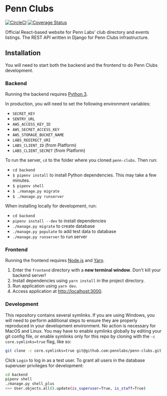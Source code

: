 # Penn Clubs

[![CircleCI](https://circleci.com/gh/pennlabs/penn-clubs.svg?style=shield)](https://circleci.com/gh/pennlabs/penn-clubs)
[![Coverage Status](https://codecov.io/gh/pennlabs/penn-clubs/branch/master/graph/badge.svg)](https://codecov.io/gh/pennlabs/penn-clubs)

Official React-based website for Penn Labs' club directory and events listings.
The REST API written in Django for Penn Clubs infrastructure.

## Installation
You will need to start both the backend and the frontend to do Penn Clubs development.

### Backend

Running the backend requires [Python 3](https://www.python.org/downloads/).

In production, you will need to set the following environment variables:
- `SECRET_KEY`
- `SENTRY_URL`
- `AWS_ACCESS_KEY_ID`
- `AWS_SECRET_ACCESS_KEY`
- `AWS_STORAGE_BUCKET_NAME`
- `LABS_REDIRECT_URI`
- `LABS_CLIENT_ID` (from Platform)
- `LABS_CLIENT_SECRET` (from Platform)

To run the server, `cd` to the folder where you cloned `penn-clubs`. Then run:
- `cd backend`
- `$ pipenv install` to install Python dependencies. This may take a few minutes.
- `$ pipenv shell`
- `$ ./manage.py migrate`
- `$ ./manage.py runserver`

When installing locally for development, run:

- `cd backend`
- `pipenv install --dev` to install dependencies
- `./manage.py migrate` to create database
- `./manage.py populate` to add test data to database
- `./manage.py runserver` to run server

### Frontend

Running the frontend requires [Node.js](https://nodejs.org/en/) and [Yarn](https://yarnpkg.com/getting-started/install).

1. Enter the `frontend` directory with a **new terminal window**. Don't kill your backend server!
2. Install dependencies using `yarn install` in the project directory.
3. Run application using `yarn dev`.
4. Access application at [http://localhost:3000](http://localhost:3000).

### Development

This repository contains several symlinks.
If you are using Windows, you will need to perform additional steps to ensure they are properly reproduced in your development environment. No action is necessary for MacOS and Linux.
You may have to enable symlinks globally by editing your git config file, or enable symlinks only for this repo by cloning with the `-c core.symlinks=true` flag, like so:
```bash
git clone -c core.symlinks=true git@github.com:pennlabs/penn-clubs.git
```

Click `Login` to log in as a test user.
To grant all users in the database superuser privileges for development:
```bash
cd backend
pipenv shell
./manage.py shell_plus
>>> User.objects.all().update(is_superuser=True, is_staff=True)
```
